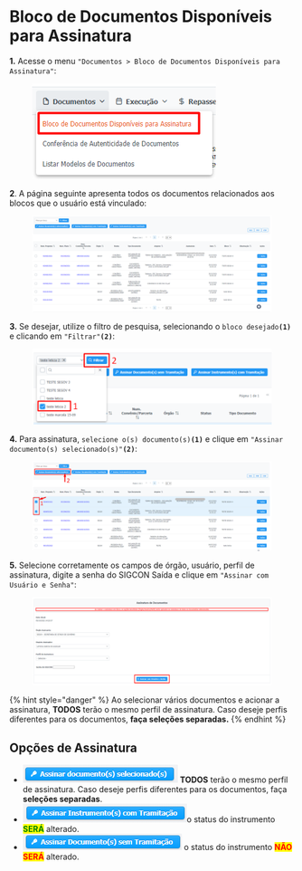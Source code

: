 # Bloco de Documentos Disponíveis para Assinatura

**1.** Acesse o menu `"Documentos > Bloco de Documentos Disponíveis para Assinatura"`:

<figure><img src="../../.gitbook/assets/image (164).png" alt=""><figcaption></figcaption></figure>

**2**. A página seguinte apresenta todos os documentos relacionados aos blocos que o usuário está vinculado:

<figure><img src="../../.gitbook/assets/image (279).png" alt=""><figcaption></figcaption></figure>

**3.** Se desejar, utilize o filtro de pesquisa, selecionando o `bloco desejado`**`(1)`** e clicando em `"Filtrar"`**`(2)`**:

<figure><img src="../../.gitbook/assets/image (22).png" alt=""><figcaption></figcaption></figure>

**4.** Para assinatura, `selecione o(s) documento(s)`**`(1)`** e clique em `"Assinar documento(s) selecionado(s)"`**`(2)`**:

<figure><img src="../../.gitbook/assets/image (274).png" alt=""><figcaption></figcaption></figure>

**5.** Selecione corretamente os campos de órgão, usuário, perfil de assinatura, digite a senha do SIGCON Saída e clique em `"Assinar com Usuário e Senha"`:

<figure><img src="../../.gitbook/assets/image (275).png" alt=""><figcaption></figcaption></figure>

{% hint style="danger" %}
Ao selecionar vários documentos e acionar a assinatura, **TODOS** terão o mesmo perfil de assinatura. Caso deseje perfis diferentes para os documentos, **faça seleções separadas.**
{% endhint %}

## Opções de Assinatura

* ![](<../../.gitbook/assets/image (413).png>) **TODOS** terão o mesmo perfil de assinatura. Caso deseje perfis diferentes para os documentos, faça **seleções separadas**.
* ![](<../../.gitbook/assets/image (401).png>)o status do instrumento <mark style="color:green;">**SERÁ**</mark> alterado.
* ![](<../../.gitbook/assets/image (424).png>) o status do instrumento <mark style="color:red;">**NÃO SERÁ**</mark> alterado.
